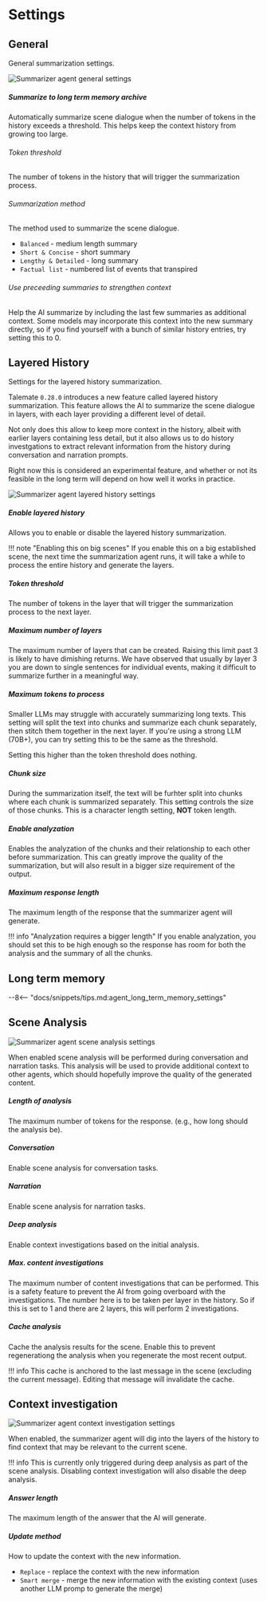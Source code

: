 # Settings

## General

General summarization settings.

![Summarizer agent general settings](/talemate/img/0.29.0/summarizer-general-settings.png)

##### Summarize to long term memory archive

Automatically summarize scene dialogue when the number of tokens in the history exceeds a threshold. This helps keep the context history from growing too large.

###### Token threshold

The number of tokens in the history that will trigger the summarization process.

###### Summarization method

The method used to summarize the scene dialogue. 

- `Balanced` - medium length summary
- `Short & Concise` - short summary
- `Lengthy & Detailed` - long summary
- `Factual list` - numbered list of events that transpired

###### Use preceeding summaries to strengthen context

Help the AI summarize by including the last few summaries as additional context. Some models may incorporate this context into the new summary directly, so if you find yourself with a bunch of similar history entries, try setting this to 0.

## Layered History

Settings for the layered history summarization.

Talemate `0.28.0` introduces a new feature called layered history summarization. This feature allows the AI to summarize the scene dialogue in layers, with each layer providing a different level of detail.

Not only does this allow to keep more context in the history, albeit with earlier layers containing less detail, but it also allows us to do history investgations to extract relevant information from the history during conversation and narration prompts.

Right now this is considered an experimental feature, and whether or not its feasible in the long term will depend on how well it works in practice.

![Summarizer agent layered history settings](/talemate/img/0.29.0/summarizer-layered-history-settings.png)

##### Enable layered history

Allows you to enable or disable the layered history summarization.

!!! note "Enabling this on big scenes"
    If you enable this on a big established scene, the next time the summarization agent runs, it will take a while to process the entire history and generate the layers.

##### Token threshold

The number of tokens in the layer that will trigger the summarization process to the next layer.

##### Maximum number of layers

The maximum number of layers that can be created. Raising this limit past 3 is likely to have dimishing returns. We have observed that usually by layer 3 you are down to single sentences for individual events, making it difficult to summarize further in a meaningful way.

##### Maximum tokens to process

Smaller LLMs may struggle with accurately summarizing long texts. This setting will split the text into chunks and summarize each chunk separately, then stitch them together in the next layer. If you're using a strong LLM (70B+), you can try setting this to be the same as the threshold.

Setting this higher than the token threshold does nothing.

##### Chunk size

During the summarization itself, the text will be furhter split into chunks where each chunk is summarized separately. This setting controls the size of those chunks. This is a character length setting, **NOT** token length.

##### Enable analyzation

Enables the analyzation of the chunks and their relationship to each other before summarization. This can greatly improve the quality of the summarization, but will also result in a bigger size requirement of the output.

##### Maximum response length

The maximum length of the response that the summarizer agent will generate.

!!! info "Analyzation requires a bigger length"
    If you enable analyzation, you should set this to be high enough so the response has room for both the analysis and the summary of all the chunks.

## Long term memory

--8<-- "docs/snippets/tips.md:agent_long_term_memory_settings"

## Scene Analysis

![Summarizer agent scene analysis settings](/talemate/img/0.29.0/summarizer-scene-analysis-settings.png)

When enabled scene analysis will be performed during conversation and narration tasks. This analysis will be used to provide additional context to other agents, which should hopefully improve the quality of the generated content.

##### Length of analysis

The maximum number of tokens for the response. (e.g., how long should the analysis be).

##### Conversation

Enable scene analysis for conversation tasks.

##### Narration

Enable scene analysis for narration tasks.

##### Deep analysis

Enable context investigations based on the initial analysis.

##### Max. content investigations

The maximum number of content investigations that can be performed. This is a safety feature to prevent the AI from going overboard with the investigations. The number here is to be taken per layer in the history. So if this is set to 1 and there are 2 layers, this will perform 2 investigations.

##### Cache analysis

Cache the analysis results for the scene. Enable this to prevent regenerationg the analysis when you regenerate the most recent output. 

!!! info
    This cache is anchored to the last message in the scene (excluding the current message). Editing that message will invalidate the cache.

## Context investigation

![Summarizer agent context investigation settings](/talemate/img/0.29.0/summarizer-context-investigation-settings.png)

When enabled, the summarizer agent will dig into the layers of the history to find context that may be relevant to the current scene.

!!! info
    This is currently only triggered during deep analysis as part of the scene analysis. Disabling context investigation will also disable the deep analysis.

##### Answer length

The maximum length of the answer that the AI will generate.

##### Update method

How to update the context with the new information.

- `Replace` - replace the context with the new information
- `Smart merge` - merge the new information with the existing context (uses another LLM promp to generate the merge)